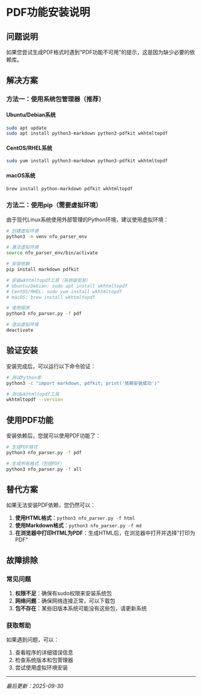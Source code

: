 # PDF功能安装说明

## 问题说明

如果您尝试生成PDF格式时遇到"PDF功能不可用"的提示，这是因为缺少必要的依赖库。

## 解决方案

### 方法一：使用系统包管理器（推荐）

#### Ubuntu/Debian系统
```bash
sudo apt update
sudo apt install python3-markdown python3-pdfkit wkhtmltopdf
```

#### CentOS/RHEL系统
```bash
sudo yum install python3-markdown python3-pdfkit wkhtmltopdf
```

#### macOS系统
```bash
brew install python-markdown pdfkit wkhtmltopdf
```

### 方法二：使用pip（需要虚拟环境）

由于现代Linux系统使用外部管理的Python环境，建议使用虚拟环境：

```bash
# 创建虚拟环境
python3 -m venv nfo_parser_env

# 激活虚拟环境
source nfo_parser_env/bin/activate

# 安装依赖
pip install markdown pdfkit

# 安装wkhtmltopdf工具（系统级安装）
# Ubuntu/Debian: sudo apt install wkhtmltopdf
# CentOS/RHEL: sudo yum install wkhtmltopdf
# macOS: brew install wkhtmltopdf

# 使用程序
python3 nfo_parser.py -f pdf

# 退出虚拟环境
deactivate
```

## 验证安装

安装完成后，可以运行以下命令验证：

```bash
# 测试Python库
python3 -c "import markdown, pdfkit; print('依赖安装成功')"

# 测试wkhtmltopdf工具
wkhtmltopdf --version
```

## 使用PDF功能

安装依赖后，您就可以使用PDF功能了：

```bash
# 生成PDF格式
python3 nfo_parser.py -f pdf

# 生成所有格式（包括PDF）
python3 nfo_parser.py -f all
```

## 替代方案

如果无法安装PDF依赖，您仍然可以：

1. **使用HTML格式**：`python3 nfo_parser.py -f html`
2. **使用Markdown格式**：`python3 nfo_parser.py -f md`
3. **在浏览器中打印HTML为PDF**：生成HTML后，在浏览器中打开并选择"打印为PDF"

## 故障排除

### 常见问题

1. **权限不足**：确保有sudo权限来安装系统包
2. **网络问题**：确保网络连接正常，可以下载包
3. **包不存在**：某些旧版本系统可能没有这些包，请更新系统

### 获取帮助

如果遇到问题，可以：
1. 查看程序的详细错误信息
2. 检查系统版本和包管理器
3. 尝试使用虚拟环境安装

---

*最后更新：2025-09-30*
